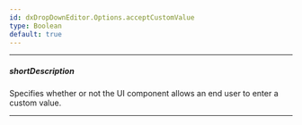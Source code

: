 ```yaml
---
id: dxDropDownEditor.Options.acceptCustomValue
type: Boolean
default: true
---
```

---
##### shortDescription
Specifies whether or not the UI component allows an end user to enter a custom value.

---
